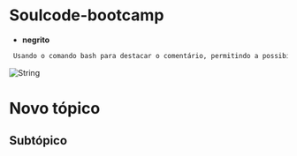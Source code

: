 # Soulcode-bootcamp

- **negrito**

```bash
 Usando o comando bash para destacar o comentário, permitindo a possibilidade de copiar o quie esta escrito
```

![String](https://github.com/olemfa/Soulcode-bootcamp/assets/67706830/682e02db-3d6a-440c-b754-8f2a66284430)


# Novo tópico

## Subtópico
